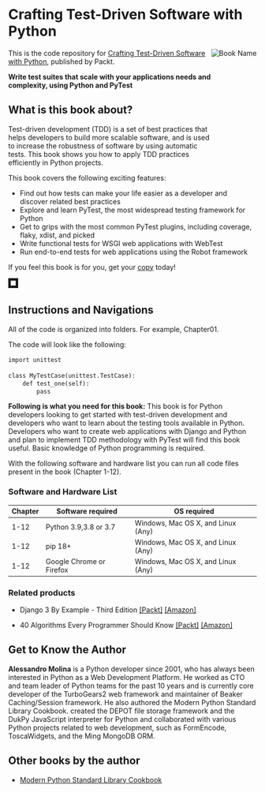 # Crafting Test-Driven Software with Python

<a href="https://www.packtpub.com/product/crafting-test-driven-software-with-python/9781838642655"><img src="https://static.packt-cdn.com/products/9781838642655/cover/smaller" alt="Book Name" height="256px" align="right"></a>

This is the code repository for [Crafting Test-Driven Software with Python](https://www.packtpub.com/product/crafting-test-driven-software-with-python/9781838642655), published by Packt.

**Write test suites that scale with your applications needs and complexity, using Python and PyTest**

## What is this book about?
Test-driven development (TDD) is a set of best practices that helps developers to build more scalable software, and is used to increase the robustness of software by using automatic tests. This book shows you how to apply TDD practices efficiently in Python projects.

This book covers the following exciting features: 
* Find out how tests can make your life easier as a developer and discover related best practices
* Explore and learn PyTest, the most widespread testing framework for Python
* Get to grips with the most common PyTest plugins, including coverage, flaky, xdist, and picked
* Write functional tests for WSGI web applications with WebTest
* Run end-to-end tests for web applications using the Robot framework

If you feel this book is for you, get your [copy](https://www.amazon.com/dp/183864265X) today!

<a href="https://www.packtpub.com/?utm_source=github&utm_medium=banner&utm_campaign=GitHubBanner"><img src="https://raw.githubusercontent.com/PacktPublishing/GitHub/master/GitHub.png" 
alt="https://www.packtpub.com/" border="5" /></a>

## Instructions and Navigations
All of the code is organized into folders. For example, Chapter01.

The code will look like the following:
```
import unittest

class MyTestCase(unittest.TestCase):
    def test_one(self):
        pass
```

**Following is what you need for this book:**
This book is for Python developers looking to get started with test-driven development and developers who want to learn about the testing tools available in Python. Developers who want to create web applications with Django and Python and plan to implement TDD methodology with PyTest will find this book useful. Basic knowledge of Python programming is required.

With the following software and hardware list you can run all code files present in the book (Chapter 1-12).

### Software and Hardware List

| Chapter  | Software required                   | OS required                        |
| -------- | ------------------------------------| -----------------------------------|
| 1-12     | Python 3.9,3.8 or 3.7               | Windows, Mac OS X, and Linux (Any) |
| 1-12     | pip 18+                             | Windows, Mac OS X, and Linux (Any) |
| 1-12     | Google Chrome or Firefox            | Windows, Mac OS X, and Linux (Any) |

### Related products <Other books you may enjoy>
* Django 3 By Example - Third Edition [[Packt]](https://www.packtpub.com/product/django-3-by-example-third-edition/9781838981952) [[Amazon]](https://www.amazon.com/dp/1838981950)

* 40 Algorithms Every Programmer Should Know [[Packt]](https://www.packtpub.com/product/40-algorithms-every-programmer-should-know/9781789801217) [[Amazon]](https://www.amazon.com/dp/1789801214)

## Get to Know the Author
**Alessandro Molina**
is a Python developer since 2001, who has always been interested in Python as a Web Development Platform. He worked as CTO and team leader of Python teams for the past 10 years and is currently core developer of the TurboGears2 web framework and maintainer of Beaker Caching/Session framework. He also authored the Modern Python Standard Library Cookbook. created the DEPOT file storage framework and the DukPy JavaScript interpreter for Python and collaborated with various Python projects related to web development, such as FormEncode, ToscaWidgets, and the Ming MongoDB ORM.

## Other books by the author
* [Modern Python Standard Library Cookbook](https://www.packtpub.com/product/modern-python-standard-library-cookbook/9781788830829)



